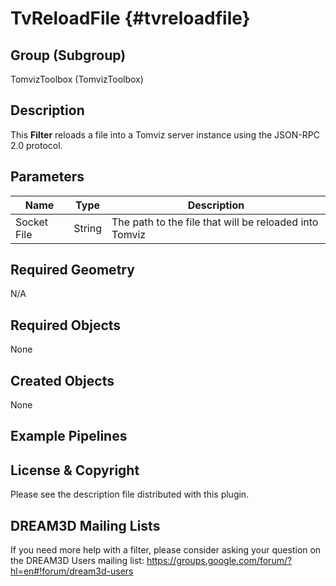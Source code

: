 TvReloadFile {#tvreloadfile}
=============

## Group (Subgroup) ##

TomvizToolbox (TomvizToolbox)

## Description ##

This **Filter** reloads a file into a Tomviz server instance using the JSON-RPC 2.0 protocol.

## Parameters ##

| Name | Type | Description |
|------|------|------|
| Socket File | String | The path to the file that will be reloaded into Tomviz |

## Required Geometry ##

N/A

## Required Objects ##

None

## Created Objects ##

None

## Example Pipelines ##



## License & Copyright ##

Please see the description file distributed with this plugin.

## DREAM3D Mailing Lists ##

If you need more help with a filter, please consider asking your question on the DREAM3D Users mailing list:
https://groups.google.com/forum/?hl=en#!forum/dream3d-users
